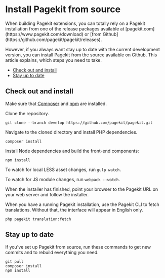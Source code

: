 # Install Pagekit from source

<p class="uk-article-lead">When building Pagekit extensions, you can totally rely on a Pagekit installation from one of the release packages available at [pagekit.com](https://www.pagekit.com/download) or [from Github](https://github.com/pagekit/pagekit/releases).</p>

However, if you always want stay up to date with the current development version, you can install Pagekit from the source available on Github. This article explains, which steps you need to take.

<ul class="uk-list">
    <li><a href="#check-out-and-install">Check out and install</a></li>
    <li><a href="#stay-up-to-date">Stay up to date</a></li>
</ul>

## Check out and install

Make sure that [Composer](https://getcomposer.org/doc/00-intro.md#installation-nix) and [npm](https://www.npmjs.com/) are installed.

Clone the repository.

```
git clone --branch develop https://github.com/pagekit/pagekit.git
```

Navigate to the cloned directory and install PHP dependencies.

```
composer install
```

Install Node dependencies and build the front-end components:

```
npm install
```

To watch for local LESS asset changes, run `gulp watch`.

To watch for JS module changes, run `webpack --watch`.

When the installer has finished, point your browser to the Pagekit URL on your web server and follow the installer.

When you have a running Pagekit installation, use the Pagekit CLI to fetch translations. Without that, the interface will appear in English only.

```
php pagekit translation:fetch
```

## Stay up to date

If you've set up Pagekit from source, run these commands to get new commits and to rebuild everything you need.

```
git pull
composer install
npm install
```